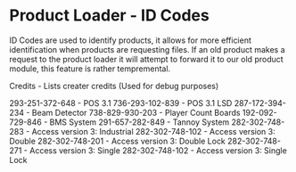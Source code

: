 # Product Loader - ID Codes

ID Codes are used to identify products, it allows for more efficient identification when products are requesting files.
If an old product makes a request to the product loader it will attempt to forward it to our old product module, this feature is rather tempremental.

Credits - Lists creater credits (Used for debug purposes)

293-251-372-648 - POS 3.1
736-293-102-839 - POS 3.1 LSD
287-172-394-234 - Beam Detector
738-829-930-203 - Player Count Boards
192-092-729-846 - BMS System
291-657-282-849 - Tannoy System
282-302-748-283 - Access version 3: Industrial
282-302-748-102 - Access version 3: Double
282-302-748-201 - Access version 3: Double Lock
282-302-748-271 - Access version 3: Single
282-302-748-102 - Access version 3: Single Lock
